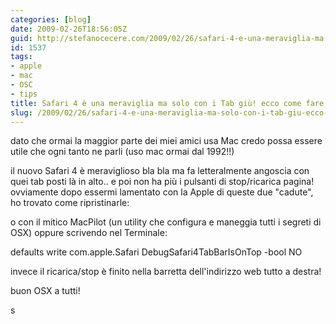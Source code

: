 ```yaml
---
categories: [blog]
date: 2009-02-26T18:56:05Z
guid: http://stefanocecere.com/2009/02/26/safari-4-e-una-meraviglia-ma-solo-con-i-tab-giu-ecco-come-fare/
id: 1537
tags:
- apple
- mac
- OSC
- tips
title: Safari 4 è una meraviglia ma solo con i Tab giù! ecco come fare
slug: /2009/02/26/safari-4-e-una-meraviglia-ma-solo-con-i-tab-giu-ecco-come-fare/
---
```


dato che ormai la maggior parte dei miei amici usa Mac credo possa essere utile che ogni tanto ne parli (uso mac ormai dal 1992!!)

il nuovo Safari 4 è meraviglioso bla bla ma fa letteralmente angoscia con quei tab posti là in alto.. e poi non ha più i pulsanti di stop/ricarica pagina! ovviamente dopo essermi lamentato con la Apple di queste due "cadute", ho trovato come ripristinarle:

o con il mitico MacPilot (un utility che configura e maneggia tutti i segreti di OSX) oppure scrivendo nel Terminale:

defaults write com.apple.Safari DebugSafari4TabBarIsOnTop -bool NO

invece il ricarica/stop è finito nella barretta dell'indirizzo web tutto a destra!

buon OSX a tutti!
  
s